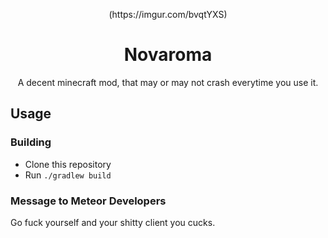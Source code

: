 
<p align="center">
(https://imgur.com/bvqtYXS)
</p>


<h1 align="center">Novaroma</h1>
<p align="center">A decent minecraft mod, that may or may not crash everytime you use it. </p>


</div>

## Usage

### Building
- Clone this repository
- Run `./gradlew build`

### Message to Meteor Developers
Go fuck yourself and your shitty client you cucks. 
